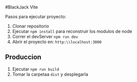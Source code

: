  #BlackJack Vite

 Pasos para ejecutar proyecto:

 1. Clonar repositorio
 2. Ejecutar ```npm install``` para reconstruir los modulos de node
 3. Correr el devServer ```npm run dev```
 4. Abrir el proyecto en: ```http:\\localhost:3000```

 ## Produccion

 1. Ejecutar ```npm run build```
 2. Tomar la carpetaa ```dist``` y desplegarla 